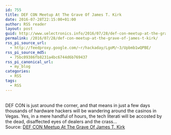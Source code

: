 ```yaml
---
id: 755
title: DEF CON Meetup At The Grave Of James T. Kirk
date: 2016-07-28T22:15:00+01:00
author: RSS reader
layout: post
guid: http://www.uelectronics.info/2016/07/28/def-con-meetup-at-the-grave-of-james-t-kirk/
permalink: /2016/07/28/def-con-meetup-at-the-grave-of-james-t-kirk/
rss_pi_source_url:
  - http://feedproxy.google.com/~r/hackaday/LgoM/~3/Upbmb1wQPBE/
rss_pi_source_md5:
  - 75bc09386fb8231a4bc6744d6b769437
rss_pi_canonical_url:
  - my_blog
categories:
  - RSS
tags:
  - RSS
---
```

&#013;  
DEF CON is just around the corner, and that means in just a few days thousands of hardware hackers will be wandering around the casinos in Vegas. Yes, in a mere handful of hours, the tech literati will be accosted by the dead, disaffected eyes of dealers and the crass…&#013;  
Source: <a href="http://feedproxy.google.com/~r/hackaday/LgoM/~3/Upbmb1wQPBE/" target="_blank">DEF CON Meetup At The Grave Of James T. Kirk</a>